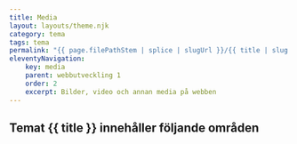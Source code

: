 ```yaml
---
title: Media
layout: layouts/theme.njk
category: tema
tags: tema
permalink: "{{ page.filePathStem | splice | slugUrl }}/{{ title | slug }}.html"
eleventyNavigation:
    key: media
    parent: webbutveckling 1
    order: 2
    excerpt: Bilder, video och annan media på webben
---
```

## Temat {{ title }} innehåller följande områden
